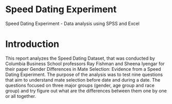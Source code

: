# Speed Dating Experiment
Speed Dating Experiment - Data analysis using SPSS and Excel

# Introduction 
This report analyzes the Speed Dating Dataset, that was conducted by Columbia Business School professors Ray Fishman and Sheena Iyengar for their paper Gender Differences in Mate Selection: Evidence from a Speed Dating Experiment. 
The purpose of the analysis was to test nine questions that aim to understand mate selection before date and during a date. The questions focused on three major groups (gender, age group and race group) and try figure out what are the differences between them one by one or all together. 


